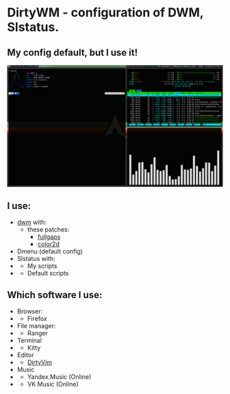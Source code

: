 # DirtyWM - configuration of DWM, Slstatus.
## My config default, but I use it!

![My config](/image.png)

## I use:
- [dwm](https://dwm.suckless.org/) with:
  - these patches:
    - [fullgaps](https://dwm.suckless.org/patches/fullgaps/)
    - [color2d](https://dwm.suckless.org/patches/status2d/)
- Dmenu (default config)
- Slstatus with:
- - My scripts  
- - Default scripts 

## Which software I use:
- Browser:
- - Firefox 
- File manager:
- - Ranger  
- Terminal 
- - Kitty
- Editor    
- - [DirtyVim](https://github.com/xD1rty/DirtyVim)
- Music 
- - Yandex.Music (Online)   
- - VK Music (Online)

